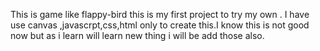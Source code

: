 This is game like flappy-bird this is my first project to try my own . I have use canvas ,javascrpt,css,html only to create this.I know this is not good now but as i learn will learn new thing i will be add those also.
